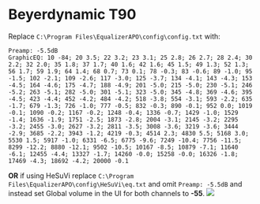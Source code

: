 # Beyerdynamic T90
Replace `C:\Program Files\EqualizerAPO\config\config.txt` with:
```
Preamp: -5.5dB
GraphicEQ: 10 -84; 20 3.5; 22 3.2; 23 3.1; 25 2.8; 26 2.7; 28 2.4; 30 2.2; 32 2.0; 35 1.8; 37 1.7; 40 1.6; 42 1.6; 45 1.5; 49 1.3; 52 1.3; 56 1.7; 59 1.9; 64 1.4; 68 0.7; 73 0.1; 78 -0.3; 83 -0.6; 89 -1.0; 95 -1.5; 102 -2.1; 109 -2.6; 117 -3.0; 125 -3.7; 134 -4.1; 143 -4.3; 153 -4.5; 164 -4.6; 175 -4.7; 188 -4.9; 201 -5.0; 215 -5.0; 230 -5.1; 246 -5.2; 263 -5.1; 282 -5.0; 301 -5.1; 323 -5.0; 345 -4.8; 369 -4.6; 395 -4.5; 423 -4.4; 452 -4.2; 484 -4.2; 518 -3.8; 554 -3.1; 593 -2.2; 635 -1.7; 679 -1.3; 726 -1.0; 777 -0.5; 832 -0.3; 890 -0.1; 952 0.0; 1019 -0.1; 1090 -0.2; 1167 -0.2; 1248 -0.4; 1336 -0.7; 1429 -1.0; 1529 -1.4; 1636 -1.9; 1751 -2.5; 1873 -2.8; 2004 -3.1; 2145 -3.2; 2295 -3.2; 2455 -3.0; 2627 -3.2; 2811 -3.5; 3008 -3.6; 3219 -3.6; 3444 -2.9; 3685 -2.2; 3943 -1.2; 4219 -0.3; 4514 2.3; 4830 5.5; 5168 3.0; 5530 1.5; 5917 -1.0; 6331 -6.5; 6775 -9.6; 7249 -10.4; 7756 -11.5; 8299 -12.2; 8880 -12.1; 9502 -10.5; 10167 -8.5; 10879 -7.1; 11640 -6.1; 12455 -4.4; 13327 -1.7; 14260 -0.0; 15258 -0.0; 16326 -1.8; 17469 -4.3; 18692 -4.2; 20000 -0.1
```
**OR** if using HeSuVi replace `C:\Program Files\EqualizerAPO\config\HeSuVi\eq.txt` and omit `Preamp: -5.5dB` and instead set Global volume in the UI for both channels to **-55**.
![](https://raw.githubusercontent.com/jaakkopasanen/AutoEq/master/results/Innerfidelity%202017/innerfidelity/onear/Beyerdynamic%20T90/Beyerdynamic%20T90.png)
